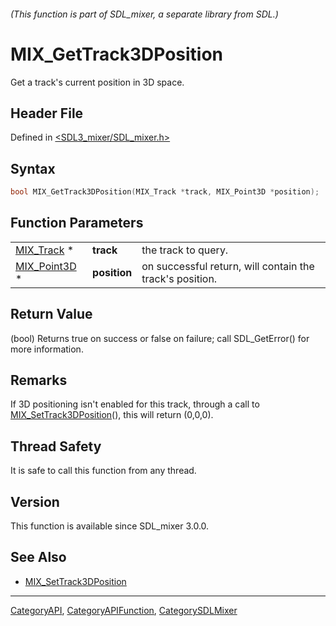 ###### (This function is part of SDL_mixer, a separate library from SDL.)
# MIX_GetTrack3DPosition

Get a track's current position in 3D space.

## Header File

Defined in [<SDL3_mixer/SDL_mixer.h>](https://github.com/libsdl-org/SDL_mixer/blob/main/include/SDL3_mixer/SDL_mixer.h)

## Syntax

```c
bool MIX_GetTrack3DPosition(MIX_Track *track, MIX_Point3D *position);
```

## Function Parameters

|                              |              |                                                          |
| ---------------------------- | ------------ | -------------------------------------------------------- |
| [MIX_Track](MIX_Track) *     | **track**    | the track to query.                                      |
| [MIX_Point3D](MIX_Point3D) * | **position** | on successful return, will contain the track's position. |

## Return Value

(bool) Returns true on success or false on failure; call SDL_GetError() for
more information.

## Remarks

If 3D positioning isn't enabled for this track, through a call to
[MIX_SetTrack3DPosition](MIX_SetTrack3DPosition)(), this will return
(0,0,0).

## Thread Safety

It is safe to call this function from any thread.

## Version

This function is available since SDL_mixer 3.0.0.

## See Also

- [MIX_SetTrack3DPosition](MIX_SetTrack3DPosition)

----
[CategoryAPI](CategoryAPI), [CategoryAPIFunction](CategoryAPIFunction), [CategorySDLMixer](CategorySDLMixer)


